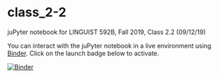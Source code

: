 # class_2-2

juPyter notebook for LINGUIST 592B, Fall 2019, Class 2.2 (09/12/19)

You can interact with the juPyter notebook in a live environment using [Binder](https://mybinder.org/). Click on the launch badge below to activate.

[![Binder](https://mybinder.org/badge.svg)](https://github.com/ling592b-f19/592b-f19-class/blob/master/class_2-2/592B-F19_class2-2.ipynb)
